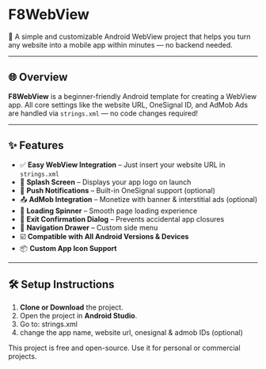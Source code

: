 # F8WebView

🚀 A simple and customizable Android WebView project that helps you turn any website into a mobile app within minutes — no backend needed.

---

## 🌐 Overview

**F8WebView** is a beginner-friendly Android template for creating a WebView app. All core settings like the website URL, OneSignal ID, and AdMob Ads are handled via `strings.xml` — no code changes required!

---

## ✨ Features

- ✅ **Easy WebView Integration** – Just insert your website URL in `strings.xml`
- 📱 **Splash Screen** – Displays your app logo on launch
- 🔔 **Push Notifications** – Built-in OneSignal support (optional)
- 📤 **AdMob Integration** – Monetize with banner & interstitial ads (optional)
- 🔄 **Loading Spinner** – Smooth page loading experience
- 🚪 **Exit Confirmation Dialog** – Prevents accidental app closures
- 🧭 **Navigation Drawer** – Custom side menu
- ☑️ **Compatible with All Android Versions & Devices**
- 📦 **Custom App Icon Support**

---

## 🛠️ Setup Instructions

1. **Clone or Download** the project.
2. Open the project in **Android Studio**.
3. Go to: strings.xml
4. change the app name, website url, onesignal & admob IDs (optional)














This project is free and open-source. Use it for personal or commercial projects.


